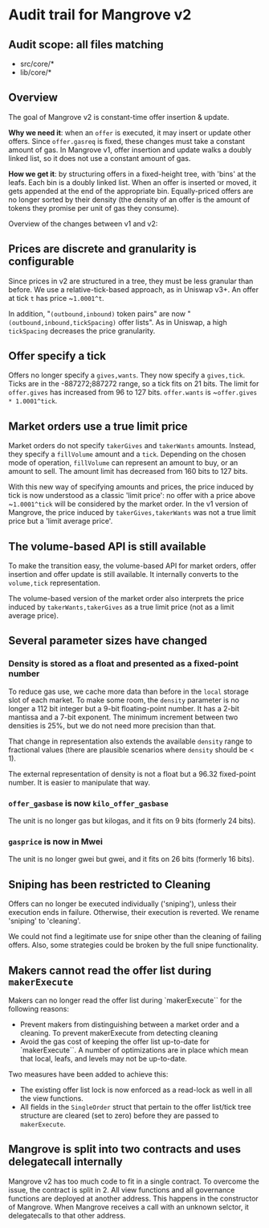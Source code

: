 # Audit trail for Mangrove v2

## Audit scope: all files matching

- src/core/\*
- lib/core/\*

## Overview

The goal of Mangrove v2 is constant-time offer insertion & update.

**Why we need it**: when an `offer` is executed, it may insert or update other offers. Since `offer.gasreq` is fixed, these changes must take a constant amount of gas. In Mangrove v1, offer insertion and update walks a doubly linked list, so it does not use a constant amount of gas.

**How we get it**: by structuring offers in a fixed-height tree, with 'bins' at the leafs. Each bin is a doubly linked list. When an offer is inserted or moved, it gets appended at the end of the appropriate bin. Equally-priced offers are no longer sorted by their density (the density of an offer is the amount of tokens they promise per unit of gas they consume).

Overview of the changes between v1 and v2:

## Prices are discrete and granularity is configurable

Since prices in v2 are structured in a tree, they must be less granular than before. We use a relative-tick-based approach, as in Uniswap v3+. An offer at tick `t` has price ~`1.0001^t`.

In addition, "`(outbound,inbound)` token pairs" are now "`(outbound,inbound,tickSpacing)` offer lists". As in Uniswap, a high `tickSpacing` decreases the price granularity.

## Offer specify a tick

Offers no longer specify a `gives,wants`. They now specify a `gives,tick`. Ticks are in the -887272;887272 range, so a tick fits on 21 bits. The limit for `offer.gives` has increased from 96 to 127 bits. `offer.wants` is ~`offer.gives * 1.0001^tick`.

## Market orders use a true limit price

Market orders do not specify `takerGives` and `takerWants` amounts. Instead, they specify a `fillVolume` amount and a `tick`. Depending on the chosen mode of operation, `fillVolume` can represent an amount to buy, or an amount to sell. The amount limit has decreased from 160 bits to 127 bits.

With this new way of specifying amounts and prices, the price induced by tick is now understood as a classic 'limit price': no offer with a price above ~`1.0001^tick` will be considered by the market order. In the v1 version of Mangrove, the price induced by `takerGives,takerWants` was not a true limit price but a 'limit average price'.

## The volume-based API is still available

To make the transition easy, the volume-based API for market orders, offer insertion and offer update is still available. It internally converts to the `volume,tick` representation.

The volume-based version of the market order also interprets the price induced by `takerWants,takerGives` as a true limit price (not as a limit average price).

## Several parameter sizes have changed

### Density is stored as a float and presented as a fixed-point number

To reduce gas use, we cache more data than before in the `local` storage slot of each market. To make some room, the `density` parameter is no longer a 112 bit integer but a 9-bit floating-point number. It has a 2-bit mantissa and a 7-bit exponent. The minimum increment between two densities is 25%, but we do not need more precision than that.

That change in representation also extends the available `density` range to fractional values (there are plausible scenarios where `density` should be < 1).

The external representation of density is not a float but a 96.32 fixed-point number. It is easier to manipulate that way.

### `offer_gasbase` is now `kilo_offer_gasbase`

The unit is no longer gas but kilogas, and it fits on 9 bits (formerly 24 bits).

### `gasprice` is now in Mwei

The unit is no longer gwei but gwei, and it fits on 26 bits (formerly 16 bits).

## Sniping has been restricted to Cleaning

Offers can no longer be executed individually ('sniping'), unless their execution ends in failure. Otherwise, their execution is reverted. We rename 'sniping' to 'cleaning'.

We could not find a legitimate use for snipe other than the cleaning of failing offers. Also, some strategies could be broken by the full snipe functionality.

## Makers cannot read the offer list during `makerExecute`

Makers can no longer read the offer list during `makerExecute`` for the following reasons:

- Prevent makers from distinguishing between a market order and a cleaning. To prevent makerExecute from detecting cleaning
- Avoid the gas cost of keeping the offer list up-to-date for `makerExecute``. A number of optimizations are in place which mean that local, leafs, and levels may not be up-to-date.

Two measures have been added to achieve this:

- The existing offer list lock is now enforced as a read-lock as well in all the view functions.
- All fields in the `SingleOrder` struct that pertain to the offer list/tick tree structure are cleared (set to zero) before they are passed to `makerExecute`.

## Mangrove is split into two contracts and uses delegatecall internally

Mangrove v2 has too much code to fit in a single contract. To overcome the issue, the contract is split in 2. All view functions and all governance functions are deployed at another address. This happens in the constructor of Mangrove. When Mangrove receives a call with an unknown selctor, it delegatecalls to that other address.
